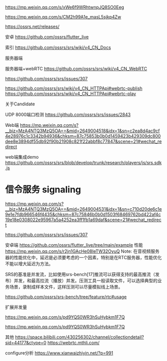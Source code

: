 https://mp.weixin.qq.com/s/xWe6f9WRhtwnpJQ8SO0Eeg

https://mp.weixin.qq.com/s/CM2h99A1e_masL5sjkp4Zw

https://ossrs.net/releases/

安卓
https://github.com/ossrs/flutter_live

索引
https://github.com/ossrs/srs/wiki/v4_CN_Docs

服务器端

服务器端+webRTC
https://github.com/ossrs/srs/wiki/v4_CN_WebRTC

https://github.com/ossrs/srs/issues/307

https://github.com/ossrs/srs/wiki/v4_CN_HTTPApi#webrtc-publish
https://github.com/ossrs/srs/wiki/v4_CN_HTTPApi#webrtc-play

关于Candidate


UDP 8000端口检测
https://github.com/ossrs/srs/issues/2843


Web端
https://mp.weixin.qq.com/s?__biz=MzA4NTQ3MzQ5OA==&mid=2649004518&idx=1&sn=c2ea8d4ac9cf4e28976c1c3342b94936&chksm=87c75853b0b0d1459423b429309dc800dee8e3894df55db92f90b21908c821f22abbf8c77847&scene=21#wechat_redirect

web端集成demo
https://github.com/ossrs/srs/blob/develop/trunk/research/players/js/srs.sdk.js

# 信令服务 signaling
https://mp.weixin.qq.com/s?__biz=MzA4NTQ3MzQ5OA==&mid=2649004531&idx=1&sn=c710d20de6c1e9e1e7fdb966546f4435&chksm=87c75846b0b0d1503f68469762bd422af4c19e18e0308022e95967a5a4252ea3ff1fb1a69daf&scene=21#wechat_redirect

https://github.com/ossrs/srs/issues/307

安卓端
https://github.com/ossrs/flutter_live/tree/main/example
性能
https://mp.weixin.qq.com/s/r2jn1GAcHe08IeTW32OyuQ
Note: 在音视频服务器的性能优化中，延迟是必须要考虑的一个因素，特别是在RTC服务器，性能优化不能以增大延迟为方法。

SRS的基准是并发流，比如使用srs-bench[17]推流可以获得支持的最高推流（发布）并发，和最高拉流（播放）并发。压测工具一般读取文件，可以选择典型的业务场景，录制成样本文件，这样压测可以尽量模拟线上场景。

https://github.com/ossrs/srs-bench/tree/feature/rtc#usage

扩展并发量

https://mp.weixin.qq.com/s/pd9YQS0WR3hSuHybkm1F7Q

https://mp.weixin.qq.com/s/pd9YQS0WR3hSuHybkm1F7Q

其他
https://space.bilibili.com/430256302/channel/collectiondetail?sid=44177&ctype=0
https://webrtc.mthli.com/

configure分析
https://www.xianwaizhiyin.net/?p=991
